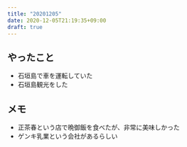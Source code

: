 ```yaml
---
title: "20201205"
date: 2020-12-05T21:19:35+09:00
draft: true
---
```


## やったこと
* 石垣島で車を運転していた
* 石垣島観光をした

## メモ
* 正茶春という店で晩御飯を食べたが、非常に美味しかった
* ゲンキ乳業という会社があるらしい
